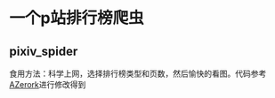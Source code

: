# 一个p站排行榜爬虫
## pixiv_spider
食用方法：科学上网，选择排行榜类型和页数，然后愉快的看图。代码参考[AZerork](https://blog.csdn.net/weixin_44127580/article/details/106874830 "从零开始实现pixiv爬虫")进行修改得到
